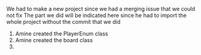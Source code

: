 We had to make a new project since we had a merging issue that we could not fix 
The part we did will be indicated here since he had to import the whole project without the commit that we did
1. Amine created the PlayerEnum class
2. Amine created the board class
3. 
